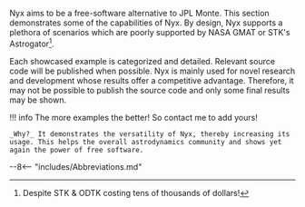 Nyx aims to be a free-software alternative to JPL Monte. This section demonstrates some of the capabilities of Nyx. By design, Nyx supports a plethora of scenarios which are poorly supported by NASA GMAT or STK's Astrogator[^1].

Each showcased example is categorized and detailed. Relevant source code will be published when possible. Nyx is mainly used for novel research and development whose results offer a competitive advantage. Therefore, it may not be possible to publish the source code and only some final results may be shown.

!!! info
    The more examples the better! So contact me to add yours!

    _Why?_ It demonstrates the versatility of Nyx, thereby increasing its usage. This helps the overall astrodynamics community and shows yet again the power of free software.

[^1]: Despite STK & ODTK costing tens of thousands of dollars!

--8<-- "includes/Abbreviations.md"